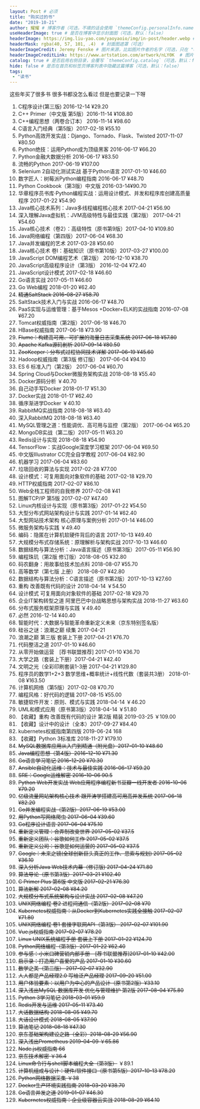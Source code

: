 ```yaml
---
layout: Post # 必须
title: "购买过的书"
date: "2019-10-21"
author: 耀耀 # 博客作者（可选，不填的话会使用 `themeConfig.personalInfo.name`）
useHeaderImage: true # 是否在博客中显示封面图（可选，默认：false）
headerImage: https://img.liu-yao.com/yaoyaoio/img/in-post/header.webp # 博客封面图（必须，即使上一项选了 false，因为图片也需要在首页显示）
headerMask: rgba(40, 57, 101, .4)  # 封面图遮罩（可选）
headerImageCredit: Jeremy Fenske # 图片来源，比如图片作者的名字（可选，只在 "useHeaderImage: true" 时有效）
headerImageCreditLink: https://www.artstation.com/artwork/nLY0K  # 图片来源的链接（可选，只在 "useHeaderImage: true" 时有效）
catalog: true # 是否启用右侧目录，会覆写 `themeConfig.catalog`（可选，默认：false）
hide: false # 是否在首页和标签页博客列表中隐藏这篇博客（可选，默认：false）
tags:
 - "读书"
---
```


这些年买了很多书 很多书都没怎么看过 但是也要记录一下呀

<!-- more -->

1. C程序设计(第三版) 2016-12-14 ¥29.20
2. C++ Primer（中文版 第5版）2016-11-14 ¥108.80
3. C++编程思想（两卷合订本） 2016-11-14 ¥98.60
4. C语言入门经典（第5版）2017-02-18 ¥55.10
5. Python高效开发实战：Django、Tornado、Flask、Twisted 2017-11-07 ¥80.50
6. Python绝技：运用Python成为顶级黑客 2016-06-17 ¥66.20
7. Python金融大数据分析 2016-06-17 ¥83.50
8. 流畅的Python 2017-06-19 ¥107.00
9. Selenium 2自动化测试实战 基于Python语言 2017-01-10 ¥46.60
10. 数字匠人：树莓派Python编程指南 2016-06-17 ¥48.70
11. Python Cookbook（第3版）中文版 2016-03-14¥90.70
12. 华章程序员书库·Python编程实战：运用设计模式、并发和程序库创建高质量程序 2017-01-22 ¥54.90 
13. Java核心技术系列：Java多线程编程核心技术 2017-04-21 ¥56.90
14. 深入理解Java虚拟机：JVM高级特性与最佳实践（第2版） 2017-04-21 ¥54.60
15. Java核心技术（卷2）：高级特性（原书第9版）2017-04-10 ¥109.80
16. Java网络编程（第四版）2017-06-04 ¥68.30
17. Java并发编程的艺术 2017-03-28 ¥50.60 
18. Java核心技术 卷I：基础知识（原书第10版）2017-03-27 ¥100.00
19. JavaScript DOM编程艺术（第2版） 2016-12-10 ¥38.70
20. JavaScript高级程序设计（第3版） 2016-12-04 ¥72.40
21. JavaScript设计模式 2017-02-18 ¥46.60
22. Go语言实战 2017-05-11 ¥46.60
23. Go Web编程 2018-01-20 ¥62.40
24. ~~精通SaltStack 2016-08-27 ¥58.70~~ 
25. SaltStack技术入门与实战 2016-06-17 ¥48.70
26. PaaS实现与运维管理：基于Mesos +Docker+ELK的实战指南 2016-07-08 ¥67.20
27. Tomcat权威指南（第2版）2017-06-18 ¥46.70
28. HBase权威指南 2017-06-18 ¥73.90
29. ~~Flume：构建高可用、可扩展的海量日志采集系统 2017-06-18 ¥57.80~~
30. ~~Apache Kafka源码剖析 2017-09-14 ¥80.50~~
31. ~~ZooKeeper：分布式过程协同技术详解 2017-06-19 ¥45.60~~
32. Hadoop权威指南（第3版 修订版） 2017-06-04 ¥94.10
33. ES 6 标准入门（第2版） 2017-06-04 ¥60.70
34. Spring Cloud与Docker微服务架构实战 2018-08-18 ¥55.40
35. Docker源码分析 ￥40.70
36. 自己动手写Docker 2018-01-17 ¥51.30
37. Docker实战 2018-01-17 ¥62.40
38. 循序渐进学Docker ￥40.10
39. RabbitMQ实战指南 2018-08-18 ¥63.40
40. 深入RabbitMQ 2018-08-18 ¥63.40
41. MySQL管理之道：性能调优、高可用与监控（第2版） 2017-06-04 ¥65.20
42. MongoDB实战（第二版）2017-05-11 ¥63.20
43. Redis设计与实现 2018-08-18 ¥54.90
44. TensorFlow：实战Google深度学习框架 2017-06-04 ¥69.50
45. 中文版Illustrator CC完全自学教程 2017-06-04 ¥82.90
46. 机器学习 2017-06-04 ¥83.60
47. 垃圾回收的算法与实现 2017-02-28 ¥77.00 
48. 设计模式：可复用面向对象软件的基础 2017-02-18 ¥29.70
49. HTTP权威指南  2017-02-07 ¥86.10
50. Web全栈工程师的自我修养 2017-02-08 ¥41
51. 图解TCP/IP 第5版 2017-02-07 ¥47.40
52. Linux内核设计与实现（原书第3版）2017-01-22 ¥54.50
53. 大型分布式网站架构设计与实践 2017-01-14 ¥62.40 
54. 大型网站技术架构 核心原理与案例分析 2017-01-14 ¥46.00
55. 微服务架构与实践 ￥49.40
56. 编码：隐匿在计算机软硬件背后的语言 2017-10-13 ¥49.40
57. 大规模分布式存储系统：原理解析与架构实战 2017-10-13 ¥46.60
58. 数据结构与算法分析：Java语言描述（原书第3版）2017-05-11 ¥56.90
59. 编程珠玑（第2版 修订版）2018-08-05 ¥32.80
60. 码农翻身：用故事给技术加点料 2018-08-07 ¥55.70
61. 高等数学（第七版 上册） 2018-08-07 ¥42.80
62. 数据结构与算法分析：C语言描述（原书第2版）2017-10-13 ¥27.60
63. 重构 改善既有代码的设计 2018-04-14 ￥54.50
64. 设计模式 可复用面向对象软件的基础 2017-02-18 ¥29.70
65. 企业IT架构转型之道 阿里巴巴中台战略思想与架构实战 2018-11-27 ¥63.60
66. 分布式服务框架原理与实践 ￥49.40
67. 必然 2016-12-14 ¥40.40
68. 智能时代：大数据与智能革命重新定义未来（京东特别签名版）
69. 硅谷之谜：浪潮之巅 续集 2017-04-21
70. 浪潮之巅 第三版 套装上下册 2017-04-21 ¥76.70
71. 代码整洁之道 2017-01-10 ¥46.60 
72. 从零开始做运营　[荐书联盟推荐] 2017-01-10 ¥36.70
73. 大学之路（套装上下册）2017-04-21 ¥42.40
74. 文明之光（全彩印刷套装1-3册 2017-04-21 ¥129.80
75. 程序员的数学1+2+3 数学思维+概率统计+线性代数（套装共3册） 2018-01-08 ¥163.50 
76. 计算机网络（第5版）2017-02-08 ¥70.70
77. 编程风格：好代码的逻辑 2017-08-15 ¥55.00
78. 敏捷软件开发：原则、模式与实践 2018-04-14 ￥46.20
79. UML和模式应用（原书第3版）2018-04-14 ￥51.80
80. 【收藏】重构 改善既有代码的设计 第2版 精装 2019-03-25 ￥109.00
81. 【收藏】设计中的设计（全本）2017-09-27 ¥84.40
82. kubernetes权威指南第四版 2019-06-24 168
83. 【收藏】Python 3标准库 2018-11-27 ¥179.10
84. ~~MySQL数据库应用从入门到精通（附光盘）2017-01-10 ¥48.60~~
85. ~~Java编程思想（第4版）2016-12-10 ¥71.30~~
86. ~~Go语言学习笔记  2016-12-20 ¥70.30~~
87. ~~Ansible自动化运维：技术与最佳实践 2016-06-17 ¥59.20~~
88. ~~SRE：Google运维解密 2016-10-06 90.5~~
89. ~~Python Web开发实战 Web应用程序编程新书豆瓣一线开发者 2016-10-06 ¥79.20~~
90. ~~亿级流量网站架构核心技术 跟开涛学搭建高可用高并发系统 2017-06-18  ¥82.20~~
91. ~~Go并发编程实战（第2版）2017-06-19 ¥53.00~~
92. ~~用Python写网络爬虫 2017-06-04 ¥39.60~~
93. ~~Go程序设计语言 2017-06-04 ¥75.10~~
94. ~~重新定义管理：合弄制改变世界 2017-05-02 ¥37.5~~
95. ~~重新定义团队：谷歌如何工作 2017-05-02 ¥37.5~~
96. ~~重新定义公司：谷歌是如何运营的 2017-05-02 ¥37.5~~
97. ~~Google：未来之镜(全球创新巨头真正的工作、思索与规划) 2017-05-02 ¥36.10~~
98. ~~深入分析Java Web技术内幕（修订版) 2017-04-24 ¥71.80~~
99. ~~算法导论（原书第3版）2017-03-21 ¥102.40~~ 
100. ~~C Primer Plus 第6版 中文版 2017-02-21 ¥76.30~~
101. ~~算法新解 2017-02-08 ¥84.20~~
102. ~~大规模分布式系统架构与设计实战 2017-02-08 ¥47.20~~
103. ~~UNIX网络编程 卷2 进程间通信（第2版）2017-02-08  ¥70~~
104. ~~Kubernetes权威指南：从Docker到Kubernetes实践全接触 2017-02-07 ¥71.80~~
105. ~~UNIX网络编程 卷1 套接字联网API（第3版） 2017-02-07 ¥101.90~~
106. ~~Vue.js权威指南 2017-02-07 ¥78.20~~
107. ~~Linux UNIX系统编程手册 套装上下册 2017-01-22 ¥124.70~~
108. ~~Python网络编程（第3版）2017-01-22 ¥62.40~~
109. ~~参与感：小米口碑营销内部手册　[荐书联盟推荐]2017-01-10  ¥42.00~~
110. ~~启示录：打造用户喜爱的产品 2017-01-10 ¥30.60~~
111. ~~数学之美（第二版） 2017-02-07 ¥32.90~~ 
112. ~~人人都是产品经理2.0 写给泛产品经理 2017-09-20 ¥51.00~~
113. ~~用户体验要素：以用户为中心的产品设计（原书第2版）¥33.10~~ 
114. ~~深入浅出MySQL 数据库开发 优化与管理维护 第2版 2017-08-04 ¥75.80~~
115. ~~Python 3学习笔记 2018-03-01 ¥59.9~~
116. ~~Redis开发与运维 2017-05-11 ¥73.40~~
117. ~~大话数据结构 2018-08-05 ¥49.70~~
118. ~~大话设计模式 2018-08-05 ¥37.90~~
119. ~~算法笔记 2018-08-18 ¥47.30~~
120. ~~京东基础架构建设之路（全彩）2018-08-29 ¥56.90~~
121. ~~深入浅出Prometheus 2019-04-09 ￥65.86~~
122. ~~Node.js权威指南 66~~
123. ~~京东技术解密  ￥36.4~~
124. ~~Linux命令行与shell脚本编程大全（第3版）~~ ￥89.1
125. ~~计算机组成与设计：硬件/软件接口（原书第5版）2017-10-13 ¥78.20~~
126. ~~Python网络数据采集 ￥38~~
127. ~~Docker生产环境实践指南 2018-03-20 ¥38.70~~
128. ~~Go语言并发之道 2019-01-07  ¥46.30~~ 
129. ~~Kubernetes权威指南：企业级容器云实战 2018-08-29 ¥64.10~~
